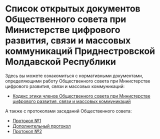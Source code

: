 # Список открытых документов Общественного совета при Министерстве цифрового развития, связи и массовых коммуникаций Приднестровской Молдавской Республики

Здесь вы можете ознакомиться с нормативными документами, определяющими работу Общественного совета при Министерстве цифрового развития, связи и массовых коммуникаций:

- [Кодекс этики членов Общественного совета при Министерстве цифрового развития, связи и массовых коммуникаций](./regulatory/Кодекс_этики.md)

А также с протоколами заседаний Общественного совета:

- [Протокол №1](./protocols/Протокол_1.md)
- [Дополнительный протокол](./protocols/Протокол_1_дополнительный.md)
- [Протокол №2](./protocols/Протокол_2.md)